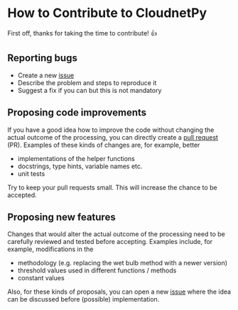 # How to Contribute to CloudnetPy

First off, thanks for taking the time to contribute! :+1:

## Reporting bugs

- Create a new [issue](https://github.com/actris-cloudnet/cloudnetpy/issues)
- Describe the problem and steps to reproduce it
- Suggest a fix if you can but this is not mandatory

## Proposing code improvements

If you have a good idea how to improve the code without changing the actual outcome
of the processing, you can directly create a [pull request](https://github.com/actris-cloudnet/cloudnetpy/pulls) (PR).
Examples of these kinds of changes are, for example, better

- implementations of the helper functions
- docstrings, type hints, variable names etc.
- unit tests

Try to keep your pull requests small. This will increase the chance to be accepted.

## Proposing new features

Changes that would alter the actual outcome of the processing need to be carefully
reviewed and tested before accepting. Examples include, for example, modifications in the

- methodology (e.g. replacing the wet bulb method with a newer version)
- threshold values used in different functions / methods
- constant values

Also, for these kinds of proposals, you can open a new [issue](https://github.com/actris-cloudnet/cloudnetpy/issues)
where the idea can be discussed before (possible) implementation.
